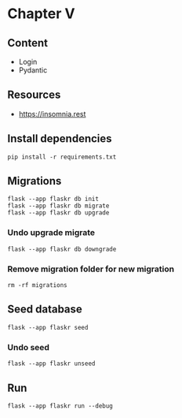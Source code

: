 # Chapter V

## Content
- Login
- Pydantic

## Resources
- https://insomnia.rest

## Install dependencies
```
pip install -r requirements.txt
```

## Migrations
```
flask --app flaskr db init
flask --app flaskr db migrate
flask --app flaskr db upgrade
```
### Undo upgrade migrate
```
flask --app flaskr db downgrade
```
### Remove migration folder for new migration
```
rm -rf migrations
```
## Seed database
```
flask --app flaskr seed
```
### Undo seed
```
flask --app flaskr unseed
```

## Run
```
flask --app flaskr run --debug
```

